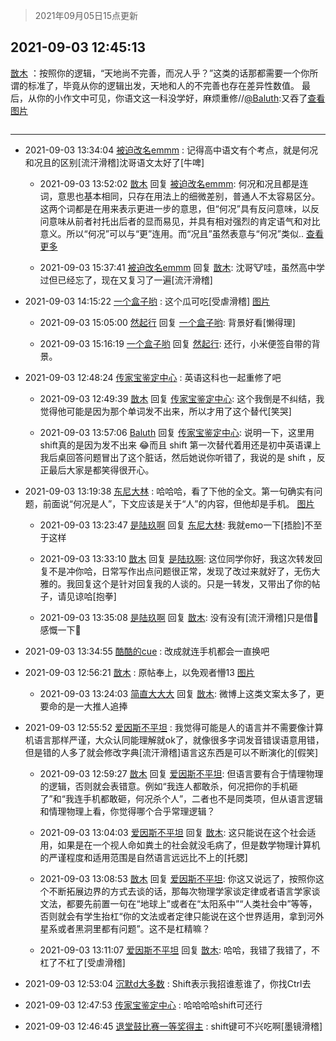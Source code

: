 > 2021年09月05日15点更新
<link rel="stylesheet" href="https://cdn.jsdelivr.net/gh/taotie6/sampleJSON@main/css/photo_show.css">


 ## 2021-09-03 12:45:13 

 [㪚木](https://www.coolapk.com/feed/29733233?shareKey=MjgwYzBiOWEzMjk3NjEzMWI0MWU~) ：按照你的逻辑，“天地尚不完善，而况人乎？”这类的话那都需要一个你所谓的标准了，毕竟从你的逻辑出发，天地和人的不完善也存在差异性数值。
最后，从你的小作文中可见，你语文这一科没学好，麻烦重修//<a class="feed-link-uname" href="/u/Baluth">@Baluth</a>:又吞了<a class="feed-forward-pic" href="http://image.coolapk.com/feed/2021/0903/12/1439678_3309_5373@750x1334.jpg">查看图片</a> 

<div class="album">
<img class="img-item" src="" />
</div>

 ------- 

- 2021-09-03 13:34:04 [被迫改名emmm](uid=3302275) : 记得高中语文有个考点，就是何况和况且的区别[流汗滑稽]沈哥语文太好了[牛啤] 

    - 2021-09-03 13:52:02 [㪚木](uid=1081091) 回复 [被迫改名emmm](uid=3302275): 何况和况且都是连词，意思也基本相同，只存在用法上的细微差别，普通人不太容易区分。这两个词都是在用来表示更进一步的意思，但“何况”具有反问意味，以反问意味从前者衬托出后者的显而易见，并具有相对强烈的肯定语气和对比意义。所以“何况”可以与“更”连用。而“况且”虽然表意与“何况”类似.. <a href="/feed/replyList?id=228850192">查看更多</a> 

    - 2021-09-03 15:37:41 [被迫改名emmm](uid=3302275) 回复 [㪚木](uid=1081091): 沈哥🐮哇，虽然高中学过但已经忘了，现在又复习了一遍[流汗滑稽] 

- 2021-09-03 14:15:22 [一个盒子哟](uid=3600732) : 这个瓜可吃[受虐滑稽] [图片](http://image.coolapk.com/feed/2021/0903/14/3600732_bf5f16ff_9715_6503@1080x3658.jpeg)

    - 2021-09-03 15:05:00 [然起行](uid=2111263) 回复 [一个盒子哟](uid=3600732): 背景好看[懒得理] 

    - 2021-09-03 15:16:19 [一个盒子哟](uid=3600732) 回复 [然起行](uid=2111263): 还行，小米便签自带的背景。 

- 2021-09-03 12:48:24 [传家宝鉴定中心](uid=1537223) : 英语这科也一起重修了吧 

    - 2021-09-03 12:49:39 [㪚木](uid=1081091) 回复 [传家宝鉴定中心](uid=1537223): 这个我倒是不纠结，我觉得他可能是因为那个单词发不出来，所以才用了这个替代[笑哭] 

    - 2021-09-03 13:57:06 [Baluth](uid=1439678) 回复 [传家宝鉴定中心](uid=1537223): 说明一下，这里用shift真的是因为发不出来 😂而且 shift 第一次替代着用还是初中英语课上我后桌回答问题冒出了这个脏话，然后她说你听错了，我说的是 shift ，反正最后大家是都笑得很开心。 

- 2021-09-03 13:19:38 [东尼大林](uid=1612569) : 哈哈哈，看了下他的全文。第一句确实有问题，前面说“何况是人”，下文应该是关于“人”的内容，但他却是手机。 [图片](http://image.coolapk.com/feed/2020/0807/17/1612569_a9703ac2_1644_4842@640x482.gif)

    - 2021-09-03 13:23:47 [是陆玖啊](uid=3010885) 回复 [东尼大林](uid=1612569): 我就emo一下[捂脸]不至于这样 

    - 2021-09-03 13:33:10 [㪚木](uid=1081091) 回复 [是陆玖啊](uid=3010885): 这位同学你好，我这次转发回复不是冲你哈，日常写作出点问题很正常，发现了改过来就好了，无伤大雅的。我回复这个是针对回复我的人谈的。只是一转发，又带出了你的帖子，请见谅哈[抱拳] 

    - 2021-09-03 13:35:08 [是陆玖啊](uid=3010885) 回复 [㪚木](uid=1081091): 没有没有[流汗滑稽]只是借📱感慨一下👧 

- 2021-09-03 13:34:55 [酷酷的cue](uid=2882563) : 改成就连手机都会一直换吧 

- 2021-09-03 12:56:21 [㪚木](uid=1081091) : 原帖奉上，以免观者懵13 [图片](http://image.coolapk.com/feed/2021/0903/12/1081091_4d1d4e94_4979_6745@1440x2163.jpeg)

    - 2021-09-03 13:24:03 [简直大大大](uid=3286302) 回复 [㪚木](uid=1081091): 微博上这类文案太多了，更要命的是一大推人追捧 

- 2021-09-03 12:55:52 [爱因斯不平坦](uid=834251) : 我觉得可能是人的语言并不需要像计算机语言那样严谨，大众认同能理解就ok了，就像很多字词发音错误语意用错，但是错的人多了就会修改字典[流汗滑稽]语言这东西是可以不断演化的[假笑] 

    - 2021-09-03 12:59:27 [㪚木](uid=1081091) 回复 [爱因斯不平坦](uid=834251): 但语言要有合于情理物理的逻辑，否则就会表错意。例如“我连人都敢杀，何况把你的手机砸了”和“我连手机都敢砸，何况杀个人”，二者也不是同类项，但从语言逻辑和情理物理上看，你觉得哪个合乎常理逻辑？ 

    - 2021-09-03 13:04:03 [爱因斯不平坦](uid=834251) 回复 [㪚木](uid=1081091): 这只能说在这个社会适用，如果是在一个视人命如粪土的社会就没毛病了，但是数学物理计算机的严谨程度和适用范围是自然语言远远比不上的[托腮] 

    - 2021-09-03 13:08:53 [㪚木](uid=1081091) 回复 [爱因斯不平坦](uid=834251): 你这又说远了，按照你这个不断拓展边界的方式去谈的话，那每次物理学家谈定律或者语言学家谈文法，都要先前置一句在“地球上”或者在“太阳系中”“人类社会中”等等，否则就会有学生抬杠“你的文法或者定律只能说在这个世界适用，拿到河外星系或者黑洞里都有问题”。这不是杠精嘛？ 

    - 2021-09-03 13:11:07 [爱因斯不平坦](uid=834251) 回复 [㪚木](uid=1081091): 哈哈，我错了我错了，不杠了不杠了[受虐滑稽] 

- 2021-09-03 12:53:04 [沉默d大多数](uid=3441191) : Shift表示我招谁惹谁了，你找Ctrl去 

- 2021-09-03 12:47:53 [传家宝鉴定中心](uid=1537223) : 哈哈哈哈shift可还行 

- 2021-09-03 12:46:45 [退堂鼓比赛一等奖得主](uid=2689677) : shift键可不兴吃啊[墨镜滑稽] 

